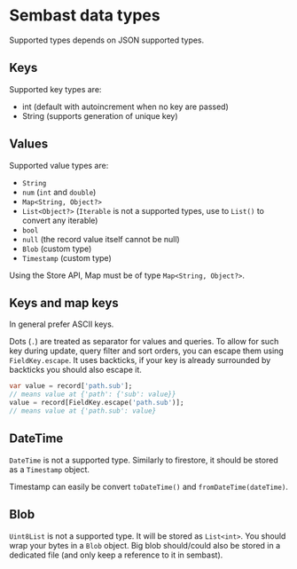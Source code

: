 # Sembast data types

Supported types depends on JSON supported types.

## Keys

Supported key types are:
- int (default with autoincrement when no key are passed)
- String (supports generation of unique key)

## Values

Supported value types are:
- `String`
- `num` (`int` and `double`)
- `Map<String, Object?>`
- `List<Object?>` (`Iterable` is not a supported types, use to `List()` to convert any iterable)
- `bool`
- `null` (the record value itself cannot be null)
- `Blob` (custom type)
- `Timestamp` (custom type)

Using the Store API, Map must be of type `Map<String, Object?>`.

## Keys and map keys

In general prefer ASCII keys.

Dots (`.`) are treated as separator for values and queries. To allow for such key during update, query filter and sort
orders, you can escape them using `FieldKey.escape`. It uses backticks, if your key is already surrounded by backticks
you should also escape it. 

```dart
var value = record['path.sub'];
// means value at {'path': {'sub': value}}
value = record[FieldKey.escape('path.sub')];
// means value at {'path.sub': value}
```

## DateTime

`DateTime` is not a supported type. Similarly to firestore, it should be stored as a `Timestamp` object.

Timestamp can easily be convert `toDateTime()` and `fromDateTime(dateTime)`.

## Blob

`Uint8List` is not a supported type. It will be stored as `List<int>`. You should wrap your bytes in a `Blob` object. 
Big blob should/could also be stored in a dedicated file (and only keep a reference to it in sembast).